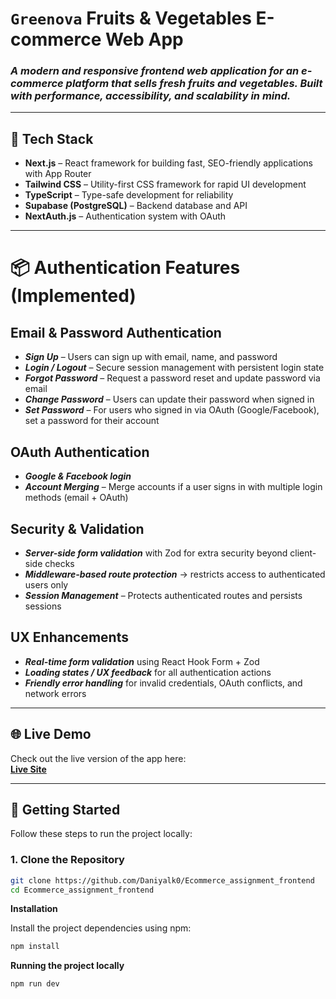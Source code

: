# `Greenova` Fruits & Vegetables E-commerce Web App

### _A modern and responsive frontend web application for an e-commerce platform that sells fresh fruits and vegetables. Built with performance, accessibility, and scalability in mind._

---

## 🚀 Tech Stack

- **Next.js** – React framework for building fast, SEO-friendly applications with App Router  
- **Tailwind CSS** – Utility-first CSS framework for rapid UI development  
- **TypeScript** – Type-safe development for reliability 
- **Supabase (PostgreSQL)** – Backend database and API  
- **NextAuth.js** – Authentication system with OAuth

---

# 📦 Authentication Features (Implemented)

## Email & Password Authentication
- ***Sign Up*** – Users can sign up with email, name, and password 
- ***Login / Logout*** – Secure session management with persistent login state
- ***Forgot Password*** – Request a password reset and update password via email
- ***Change Password*** – Users can update their password when signed in
- ***Set Password*** – For users who signed in via OAuth (Google/Facebook), set a password for their account

## OAuth Authentication
- ***Google & Facebook login***
- ***Account Merging*** – Merge accounts if a user signs in with multiple login methods (email + OAuth)

## Security & Validation
- ***Server-side form validation*** with Zod for extra security beyond client-side checks
- ***Middleware-based route protection*** → restricts access to authenticated users only
- ***Session Management*** – Protects authenticated routes and persists sessions

## UX Enhancements
- ***Real-time form validation*** using React Hook Form + Zod
- ***Loading states / UX feedback*** for all authentication actions
- ***Friendly error handling*** for invalid credentials, OAuth conflicts, and network errors
---

## 🌐 Live Demo

Check out the live version of the app here:  
**[Live Site](https://ecommerce-assignment-frontend-eight.vercel.app/)**

---

## 🧪 Getting Started

Follow these steps to run the project locally:

### 1. Clone the Repository

```bash
git clone https://github.com/Daniyalk0/Ecommerce_assignment_frontend
cd Ecommerce_assignment_frontend
```

**Installation**

Install the project dependencies using npm:

```bash
npm install
```

**Running the project locally**

```bash
npm run dev
```
